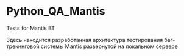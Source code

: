# Python_QA_Mantis
Tests for Mantis BT

Здесь находится разработанная архитектура тестирования баг-трекинговой системы Mantis развернутой на локальном сервере

